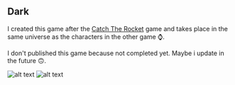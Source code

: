 ## Dark
I created this game after the [Catch The Rocket](https://github.com/MuhammedSGonul/Unity-Projects/tree/main/2%20-%20Fat2Target) game and takes place in the same universe as the characters in the other game ⌚.

I don't published this game because not completed yet. Maybe i update in the future 🙃.





![alt text](https://raw.githubusercontent.com/MuhammedSGonul/Unity-Projects/main/3%20-%20Dark/1.jpg)
![alt text](https://raw.githubusercontent.com/MuhammedSGonul/Unity-Projects/main/3%20-%20Dark/2.jpg)
 
